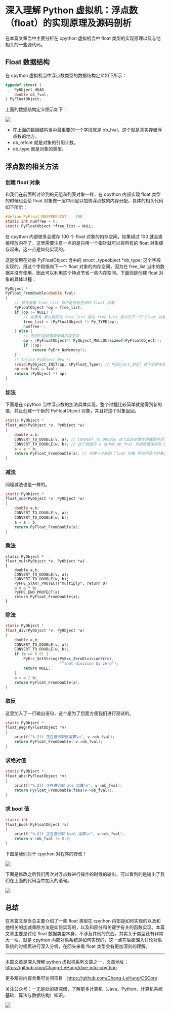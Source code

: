 # 深入理解 Python 虚拟机：浮点数（float）的实现原理及源码剖析

在本篇文章当中主要分析在 cpython 虚拟机当中 float 类型的实现原理以及与他相关的一些源代码。

## Float 数据结构

在 cpython 虚拟机当中浮点数类型的数据结构定义如下所示：

```c
typedef struct {
    PyObject_HEAD
    double ob_fval;
} PyFloatObject;
```

上面的数据结构定义图示如下：

![](../images/12-tuple.png)

- 在上面的数据结构当中最重要的一个字段就是 ob_fval，这个就是真实存储浮点数的地方。
- ob_refcnt 就是对象的引用计数。
- ob_type 就是对象的类型。

## 浮点数的相关方法

### 创建 float 对象

和我们在前面所讨论到的元组和列表对象一样，在 cpython 内部实现 float 类型的时候也会给 float 对象做一层中间层以加快浮点数的内存分配，具体的相关代码如下所示：

```c
#define PyFloat_MAXFREELIST    100
static int numfree = 0;
static PyFloatObject *free_list = NULL;
```

在 cpython 内部做多会缓存 100 个 float 对象的内存空间，如果超过 100 就会直接释放内存了，这里需要注意一点的是只用一个指针就可以将所有的 float 对象缓存起来，这一点是如何实现的。

这是使用在对象 PyFloatObject 当中的 struct _typeobject *ob_type; 这个字段实现的，用这个字段指向下一个 float 对象的内存空间，因为在 free_list 当中的数据并没有使用，因此可以利用这个特点节省一些内存空间。下面则是创建 float 对象的具体过程：

```c
PyObject *
PyFloat_FromDouble(double fval)
{
    // 首先查看 free_list 当中是否有空闲的 float 对象
    PyFloatObject *op = free_list;
    if (op != NULL) {
        // 如果有 那么就将让 free_list 指向 free_list 当中的下一个 float 对象 并且将对应的个数减 1
        free_list = (PyFloatObject *) Py_TYPE(op);
        numfree--;
    } else {
      	// 否则的话就需要申请内存空间
        op = (PyFloatObject*) PyObject_MALLOC(sizeof(PyFloatObject));
        if (!op)
            return PyErr_NoMemory();
    }
    /* Inline PyObject_New */
    (void)PyObject_INIT(op, &PyFloat_Type); // PyObject_INIT 这个宏的主要作用是将对象的引用计数设置成 1
    op->ob_fval = fval;
    return (PyObject *) op;
}
```

### 加法

下面是在 cpython 当中浮点数的加法具体实现，整个过程比较简单就是得到新的值，并且创建一个新的 PyFloatObject 对象，并且将这个对象返回。

```c
static PyObject *
float_add(PyObject *v, PyObject *w)
{
    double a,b;
    CONVERT_TO_DOUBLE(v, a); // CONVERT_TO_DOUBLE 这个宏的主要作用就是将对象的 ob_fval 这个字段的值保存到 a 当中
    CONVERT_TO_DOUBLE(w, b); // 这个就是将 w 当中的 ob_fval 字段的值保存到 b 当中
    a = a + b;
    return PyFloat_FromDouble(a); // 创建一个新的 float 对象 并且将这个对象返回
}
```

### 减法

同理减法也是一样的。

```c
static PyObject *
float_sub(PyObject *v, PyObject *w)
{
    double a,b;
    CONVERT_TO_DOUBLE(v, a);
    CONVERT_TO_DOUBLE(w, b);
    a = a - b;
    return PyFloat_FromDouble(a);
}
```

### 乘法

```
static PyObject *
float_mul(PyObject *v, PyObject *w)
{
    double a,b;
    CONVERT_TO_DOUBLE(v, a);
    CONVERT_TO_DOUBLE(w, b);
    PyFPE_START_PROTECT("multiply", return 0)
    a = a * b;
    PyFPE_END_PROTECT(a)
    return PyFloat_FromDouble(a);
}
```

### 除法

```c
static PyObject *
float_div(PyObject *v, PyObject *w)
{
    double a,b;
    CONVERT_TO_DOUBLE(v, a);
    CONVERT_TO_DOUBLE(w, b);
    if (b == 0.0) {
        PyErr_SetString(PyExc_ZeroDivisionError,
                        "float division by zero");
        return NULL;
    }
    a = a / b;
    return PyFloat_FromDouble(a);
}
```

### 取反

这里加入了一行输出语句，这个是为了后面方便我们进行测试的。

```c
static PyObject *
float_neg(PyFloatObject *v)
{
    printf("%.2lf 正在进行取反运算\n", v->ob_fval);
    return PyFloat_FromDouble(-v->ob_fval);
}
```

### 求绝对值

```c
static PyObject *
float_abs(PyFloatObject *v)
{
    printf("%.2lf 正在进行取 abs 运算\n", v->ob_fval);
    return PyFloat_FromDouble(fabs(v->ob_fval));
}
```

### 求 bool 值

```c
static int
float_bool(PyFloatObject *v)
{
    printf("%.2lf 正在进行取 bool 运算\n", v->ob_fval);
    return v->ob_fval != 0.0;
}
```

下图是我们对于 cpython 对程序的修改！

![](../images/14-float.png)

下面是修改之后我们再次对浮点数进行操作的时候的输出，可以看到的是输出了我们在上面的代码当中加入的语句。

![](../images/13-float.png)

## 总结

在本篇文章当总主要介绍了一些 float 类型在 cpython 内部是如何实现的以及和他相关的加减乘除方法是如何实现的，以及和部分和关键字有关的函数实现。本篇文章主要是讨论 float 数据类型本身，不涉及其他的东西，其实关于类型还有非常大一块，就是 cpython 内部对象系统是如何实现的，这一点在后面深入讨论对象系统的时候再进行深入分析，在回头来看 float 类型会有更加深刻的理解。

---

本篇文章是深入理解 python 虚拟机系列文章之一，文章地址：https://github.com/Chang-LeHung/dive-into-cpython

更多精彩内容合集可访问项目：<https://github.com/Chang-LeHung/CSCore>

关注公众号：一无是处的研究僧，了解更多计算机（Java、Python、计算机系统基础、算法与数据结构）知识。

![](../qrcode2.jpg)